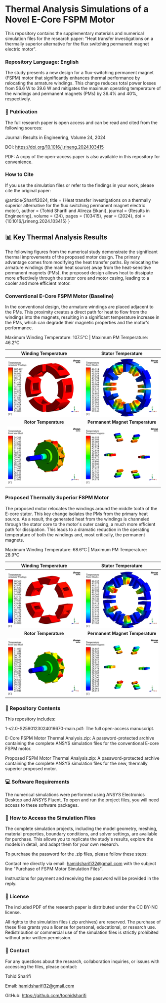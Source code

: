 # Thermal Analysis Simulations of a Novel E-Core FSPM Motor
This repository contains the supplementary materials and numerical simulation files for the research paper: "Heat transfer investigations on a thermally superior alternative for the flux switching permanent magnet electric motor".

### Repository Language: English

The study presents a new design for a flux-switching permanent magnet (FSPM) motor that significantly enhances thermal performance by relocating the armature windings. This change reduces total power losses from 56.6 W to 39.6 W and mitigates the maximum operating temperature of the windings and permanent magnets (PMs) by 36.4% and 40%, respectively.

### 📜 Publication

The full research paper is open access and can be read and cited from the following sources:

Journal: Results in Engineering, Volume 24, 2024

DOI: https://doi.org/10.1016/j.rineng.2024.103415

PDF: A copy of the open-access paper is also available in this repository for convenience.

### How to Cite

If you use the simulation files or refer to the findings in your work, please cite the original paper:

@article{Sharifi2024,
  title = {Heat transfer investigations on a thermally superior alternative for the flux switching permanent magnet electric motor},
  author = {Tohid Sharifi and Alireza Eikani},
  journal = {Results in Engineering},
  volume = {24},
  pages = {103415},
  year = {2024},
  doi = {10.1016/j.rineng.2024.103415}
}

## 📊 Key Thermal Analysis Results

The following figures from the numerical study demonstrate the significant thermal improvements of the proposed motor design. The primary advantage comes from modifying the heat transfer paths. By relocating the armature windings (the main heat source) away from the heat-sensitive permanent magnets (PMs), the proposed design allows heat to dissipate more effectively through the stator core and motor casing, leading to a cooler and more efficient motor.

### Conventional E-Core FSPM Motor (Baseline)

In the conventional design, the armature windings are placed adjacent to the PMs. This proximity creates a direct path for heat to flow from the windings into the magnets, resulting in a significant temperature increase in the PMs, which can degrade their magnetic properties and the motor's performance.

Maximum Winding Temperature: 107.5°C | Maximum PM Temperature: 46.2°C

| Winding Temperature | Stator Temperature |
| :---: | :---: |
| ![Winding Contour FSPM Motor](https://raw.githubusercontent.com/toohidsharifi/FSPM-Motor-Thermal-Analysis-Simulation/main/images/Winding%20Contour%20FSPM%20Motor-1.png) | ![Stator Contour FSPM Motor](https://raw.githubusercontent.com/toohidsharifi/FSPM-Motor-Thermal-Analysis-Simulation/main/images/Stator%20Contour%20FSPM%20Motor-1.png) |
| **Rotor Temperature** | **Permanent Magnet Temperature** |
| ![Rotor Contour FSPM Motor](https://raw.githubusercontent.com/toohidsharifi/FSPM-Motor-Thermal-Analysis-Simulation/main/images/Rotor%20Contour%20FSPM%20Motor-1.png) | ![PM Contour FSPM Motor](https://raw.githubusercontent.com/toohidsharifi/FSPM-Motor-Thermal-Analysis-Simulation/main/images/PM%20Contour%20FSPM%20Motor-1.png) |

### Proposed Thermally Superior FSPM Motor

The proposed motor relocates the windings around the middle tooth of the E-core stator. This key change isolates the PMs from the primary heat source. As a result, the generated heat from the windings is channeled through the stator core to the motor's outer casing, a much more efficient path for dissipation. This leads to a dramatic reduction in the operating temperature of both the windings and, most critically, the permanent magnets.

Maximum Winding Temperature: 68.6°C | Maximum PM Temperature: 28.9°C

| Winding Temperature | Stator Temperature |
| :---: | :---: |
| ![Winding Contour Proposed Motor](https://raw.githubusercontent.com/toohidsharifi/FSPM-Motor-Thermal-Analysis-Simulation/main/images/Winding%20Contour%20Proposed%20Motor-1.png) | ![Stator Contour Proposed Motor](https://raw.githubusercontent.com/toohidsharifi/FSPM-Motor-Thermal-Analysis-Simulation/main/images/Stator%20Contour%20Proposed%20Motor-1.png) |
| **Rotor Temperature** | **Permanent Magnet Temperature** |
| ![Rotor Contour Proposed Motor](https://raw.githubusercontent.com/toohidsharifi/FSPM-Motor-Thermal-Analysis-Simulation/main/images/Rotor%20Contour%20Proposed%20Motor-1.png) | ![PM Contour Proposed Motor](https://raw.githubusercontent.com/toohidsharifi/FSPM-Motor-Thermal-Analysis-Simulation/main/images/PM%20Contour%20Proposed%20Motor-1.png) |

### 📂 Repository Contents

This repository includes:

1-s2.0-S2590123024016670-main.pdf: The full open-access manuscript.

E-Core FSPM Motor Thermal Analysis.zip: A password-protected archive containing the complete ANSYS simulation files for the conventional E-core FSPM motor.

Proposed FSPM Motor Thermal Analysis.zip: A password-protected archive containing the complete ANSYS simulation files for the new, thermally superior proposed motor.

### 💻 Software Requirements

The numerical simulations were performed using ANSYS Electronics Desktop and ANSYS Fluent. To open and run the project files, you will need access to these software packages.

### 🔑 How to Access the Simulation Files

The complete simulation projects, including the model geometry, meshing, material properties, boundary conditions, and solver settings, are available for purchase. This allows you to replicate the study's results, explore the models in detail, and adapt them for your own research.

To purchase the password for the .zip files, please follow these steps:

Contact me directly via email: hamidsharifi32@gmail.com with the subject line "Purchase of FSPM Motor Simulation Files".

Instructions for payment and receiving the password will be provided in the reply.

### 📝 License

The included PDF of the research paper is distributed under the CC BY-NC license.

All rights to the simulation files (.zip archives) are reserved. The purchase of these files grants you a license for personal, educational, or research use. Redistribution or commercial use of the simulation files is strictly prohibited without prior written permission.

### 📧 Contact

For any questions about the research, collaboration inquiries, or issues with accessing the files, please contact:

Tohid Sharifi

Email: hamidsharifi32@gmail.com

GitHub: https://github.com/toohidsharifi
